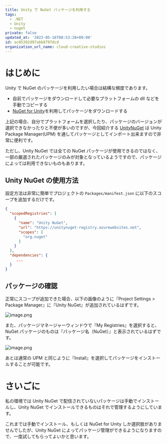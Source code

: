 ```yaml
---
title: Unity で NuGet パッケージを利用する
tags:
  - .NET
  - Unity
  - nuget
private: false
updated_at: '2023-05-16T08:53:28+09:00'
id: ac05392d97abb8797dcd
organization_url_name: cloud-creative-studios
---
```

# はじめに

Unity で NuGet のパッケージを利用したい場合は結構な頻度であります。

- 自前でパッケージをダウンロードして必要なプラットフォームの dll などを手動でコピーする
- [NuGet for Unity](https://github.com/GlitchEnzo/NuGetForUnity)を利用してパッケージをダウンロードする

上記の場合、自分でプラットフォームを選択したり、パッケージのバージョンが選択できなかったりと不便が多いのですが、今回紹介する [UnityNuGet](https://github.com/xoofx/UnityNuGet) は Unity Package Manager(UPM) を通してパッケージとしてインポート出来ますので非常に便利です。

ただし、Unity NuGet では全ての NuGet パッケージが使用できるのではなく、一部の厳選されたパッケージのみが対象となっているようですので、パッケージによっては利用できないものもあります。

## Unity NuGet の使用方法

設定方法は非常に簡単でプロジェクトの `Packages/manifest.json` に以下のスコープを追加するだけです。

```json
{
  "scopedRegistries": [
    {
      "name": "Unity NuGet",
      "url": "https://unitynuget-registry.azurewebsites.net",
      "scopes": [
        "org.nuget"
      ]
    }
  ],
  "dependencies": {
     ...
  }
}
```

## パッケージの確認

正常にスコープが追加できた場合、以下の画像のように『Project Settings > Package Manager』に『Unity NuGet』が追加されているはずです。

![image.png](https://qiita-image-store.s3.ap-northeast-1.amazonaws.com/0/19224/4e2d6387-a7bf-e54f-8c8f-426a3551e9ee.png)

また、パッケージマネージャーウィンドウで『My Registries』を選択すると、NuGet パッケージのものは『パッケージ名（NuGet）』と表示されているはずです。

![image.png](https://qiita-image-store.s3.ap-northeast-1.amazonaws.com/0/19224/2d017034-91df-8631-6b2b-e873993f2cf1.png)

あとは通常の UPM と同じように『Install』を選択してパッケージをインストールすることが可能です。

# さいごに

私の環境では Unity NuGet で配信されていないパッケージは手動でインストールし、Unity NuGet でインストールできるものはそれで管理するようにしています。

これまでは手動でインストール、もしくは NuGet for Unity しか選択肢がありませんでしたが、Unity NuGet によってパッケージ管理ができるようになりますので、一度試してもらってよいかと思います。

